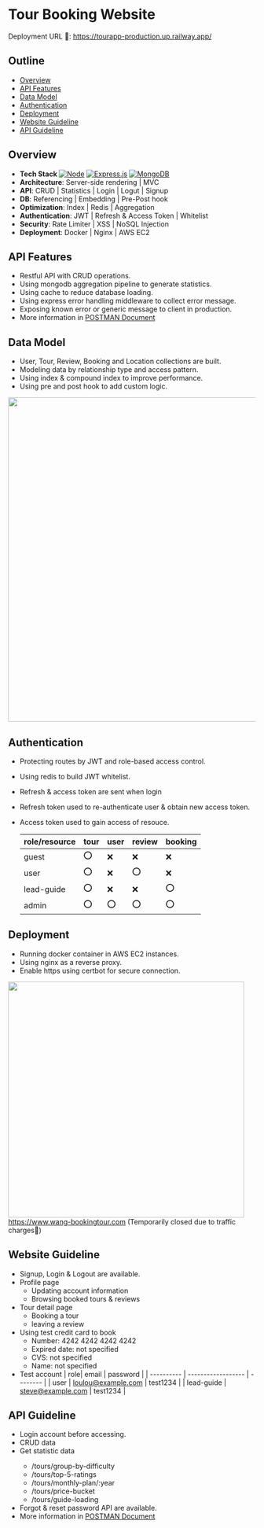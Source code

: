 # Tour Booking Website

Deployment URL 🥾:
https://tourapp-production.up.railway.app/

## Outline

- [Overview](#overview)
- [API Features](#api-features)
- [Data Model](#data-model)
- [Authentication](#authentication)
- [Deployment](#deployment)
- [Website Guideline](#website-guideline)
- [API Guideline](#API-Guideline)

## Overview

- **Tech Stack**
  [![Node](https://img.shields.io/badge/Node.js-43853D.svg?logo=node.js&logoColor=white)](https://nodejs.org/docs/latest/api/)
  [![Express.js](https://img.shields.io/badge/express.js-%23404d59.svg?style=for-the-badge&logo=express&logoColor=%2361DAFB)](https://expressjs.com/)
  [![MongoDB](https://img.shields.io/badge/MongoDB-4ea94b.svg?logo=mongodb&logoColor=white)](https://www.mongodb.com/docs/)
- **Architecture**: Server-side rendering | MVC
- **API**: CRUD | Statistics | Login | Logut | Signup
- **DB**: Referencing | Embedding | Pre-Post hook
- **Optimization**: Index | Redis | Aggregation
- **Authentication**: JWT | Refresh & Access Token | Whitelist
- **Security**: Rate Limiter | XSS | NoSQL Injection
- **Deployment**: Docker | Nginx | AWS EC2

## API Features

- Restful API with CRUD operations.
- Using mongodb aggregation pipeline to generate statistics.
- Using cache to reduce database loading.
- Using express error handling middleware to collect error message.
- Exposing known error or generic message to client in production.
- More information in <a href="https://documenter.getpostman.com/view/36501836/2sA3s4jq31">POSTMAN Document</a>

## Data Model

- User, Tour, Review, Booking and Location collections are built.
- Modeling data by relationship type and access pattern.
- Using index & compound index to improve performance.
- Using pre and post hook to add custom logic.

<img src="https://i.imgur.com/RXmQ1lW.png" width="660px"></img>

## Authentication

- Protecting routes by JWT and role-based access control.
- Using redis to build JWT whitelist.
- Refresh & access token are sent when login
- Refresh token used to re-authenticate user & obtain new access token.
- Access token used to gain access of resouce.

  | role/resource | tour | user | review | booking |
  | ------------- | ---- | ---- | ------ | ------- |
  | guest         | ⭕   | ❌   | ❌     | ❌      |
  | user          | ⭕   | ❌   | ⭕     | ❌      |
  | lead-guide    | ⭕   | ❌   | ❌     | ⭕      |
  | admin         | ⭕   | ⭕   | ⭕     | ⭕      |

## Deployment

- Running docker container in AWS EC2 instances.
- Using nginx as a reverse proxy.
- Enable https using certbot for secure connection.

<img src="https://i.imgur.com/MhHkr0w.jpeg" width="480px"></img>
https://www.wang-bookingtour.com
(Temporarily closed due to traffic charges🥲)

## Website Guideline

- Signup, Login & Logout are available.
- Profile page
  - Updating account information
  - Browsing booked tours & reviews
- Tour detail page
  - Booking a tour
  - leaving a review
- Using test credit card to book
  - Number: 4242 4242 4242 4242
  - Expired date: not specified
  - CVS: not specified
  - Name: not specified
- Test account
  | role| email | password |
  | ---------- | ------------------ | -------- |
  | user | loulou@example.com | test1234 |
  | lead-guide | steve@example.com | test1234 |

## API Guideline

<ul>
  <li>Login account before accessing.</li>
  <li>CRUD data</li>
  <li>Get statistic data</li>
    <ul>
    <li>/tours/group-by-difficulty</li>
    <li>/tours/top-5-ratings</li>
    <li>/tours/monthly-plan/:year</li>
    <li>/tours/price-bucket</li>
    <li>/tours/guide-loading</li>
    </ul>
  <li>Forgot & reset password API are available.</li>
  <li>More information in <a href="https://documenter.getpostman.com/view/36501836/2sA3s4jq31">POSTMAN Document</a></li>
</ul>
